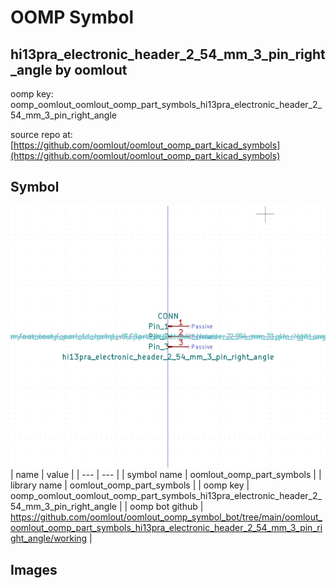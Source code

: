 # OOMP Symbol  
## hi13pra_electronic_header_2_54_mm_3_pin_right_angle  by oomlout  
  
oomp key: oomp_oomlout_oomlout_oomp_part_symbols_hi13pra_electronic_header_2_54_mm_3_pin_right_angle  
  
source repo at: [https://github.com/oomlout/oomlout_oomp_part_kicad_symbols](https://github.com/oomlout/oomlout_oomp_part_kicad_symbols)  
## Symbol  
  
[![working.png](working_600.png)](working.png)  
| name | value | 
| --- | --- | 
| symbol name | oomlout_oomp_part_symbols | 
| library name | oomlout_oomp_part_symbols | 
| oomp key | oomp_oomlout_oomlout_oomp_part_symbols_hi13pra_electronic_header_2_54_mm_3_pin_right_angle | 
| oomp bot github | https://github.com/oomlout/oomlout_oomp_symbol_bot/tree/main/oomlout_oomlout_oomp_part_symbols_hi13pra_electronic_header_2_54_mm_3_pin_right_angle/working | 
## Images  
